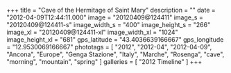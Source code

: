 +++
title = "Cave of the Hermitage of Saint Mary"
description = ""
date = "2012-04-09T12:44:11.000"
image = "20120409@124411"
image_s = "20120409@124411-s"
image_width_s = "400"
image_height_s = "266"
image_xl = "20120409@124411-xl"
image_width_xl = "1024"
image_height_xl = "681"
gps_latitude = "43.4036639166667"
gps_longitude = "12.9530069166667"
phototags = [ "2012", "2012-04", "2012-04-09", "Ancona", "Europe", "Genga Stazione", "Italy", "Marche", "Rosenga", "cave", "morning", "mountain", "spring" ]
galleries = [ "2012 Timeline" ]
+++
